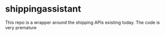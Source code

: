 shippingassistant
=================

This repo is a wrapper around the shipping APIs existing today. The code is very premature
